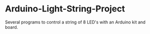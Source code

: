 Arduino-Light-String-Project
============================

Several programs to control a string of 8 LED's with an Arduino kit and board.
